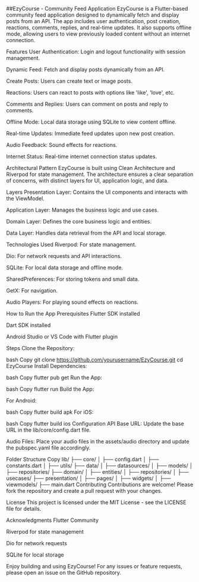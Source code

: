 ##EzyCourse - Community Feed Application
EzyCourse is a Flutter-based community feed application designed to dynamically fetch and display posts from an API. The app includes user authentication, post creation, reactions, comments, replies, and real-time updates. It also supports offline mode, allowing users to view previously loaded content without an internet connection.

Features
User Authentication: Login and logout functionality with session management.

Dynamic Feed: Fetch and display posts dynamically from an API.

Create Posts: Users can create text or image posts.

Reactions: Users can react to posts with options like 'like', 'love', etc.

Comments and Replies: Users can comment on posts and reply to comments.

Offline Mode: Local data storage using SQLite to view content offline.

Real-time Updates: Immediate feed updates upon new post creation.

Audio Feedback: Sound effects for reactions.

Internet Status: Real-time internet connection status updates.

Architectural Pattern
EzyCourse is built using Clean Architecture and Riverpod for state management. The architecture ensures a clear separation of concerns, with distinct layers for UI, application logic, and data.

Layers
Presentation Layer: Contains the UI components and interacts with the ViewModel.

Application Layer: Manages the business logic and use cases.

Domain Layer: Defines the core business logic and entities.

Data Layer: Handles data retrieval from the API and local storage.

Technologies Used
Riverpod: For state management.

Dio: For network requests and API interactions.

SQLite: For local data storage and offline mode.

SharedPreferences: For storing tokens and small data.

GetX: For navigation.

Audio Players: For playing sound effects on reactions.

How to Run the App
Prerequisites
Flutter SDK installed

Dart SDK installed

Android Studio or VS Code with Flutter plugin

Steps
Clone the Repository:

bash
Copy
git clone https://github.com/yourusername/EzyCourse.git
cd EzyCourse
Install Dependencies:

bash
Copy
flutter pub get
Run the App:

bash
Copy
flutter run
Build the App:

For Android:

bash
Copy
flutter build apk
For iOS:

bash
Copy
flutter build ios
Configuration
API Base URL: Update the base URL in the lib/core/config.dart file.

Audio Files: Place your audio files in the assets/audio directory and update the pubspec.yaml file accordingly.

Folder Structure
Copy
lib/
├── core/
│   ├── config.dart
│   ├── constants.dart
│   ├── utils/
├── data/
│   ├── datasources/
│   ├── models/
│   ├── repositories/
├── domain/
│   ├── entities/
│   ├── repositories/
│   ├── usecases/
├── presentation/
│   ├── pages/
│   ├── widgets/
│   ├── viewmodels/
├── main.dart
Contributing
Contributions are welcome! Please fork the repository and create a pull request with your changes.

License
This project is licensed under the MIT License - see the LICENSE file for details.

Acknowledgments
Flutter Community

Riverpod for state management

Dio for network requests

SQLite for local storage

Enjoy building and using EzyCourse! For any issues or feature requests, please open an issue on the GitHub repository.
